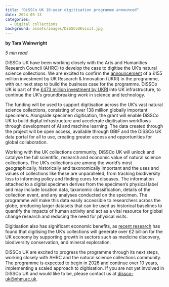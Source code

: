 ```yaml
---
title: "DiSSCo UK 10-year digitisation programme announced"
date: 2024-05-13
categories:
  - Digital collections
background: assets/images/DiSSCoUKvisit.jpg
---
```


**by Tara Wainwright**

_5 min read_

DiSSCo UK have been working closely with the Arts and Humanities Research Council (AHRC) to develop the case to digitise the UK’s natural science collections. We are excited to confirm the [announcement](https://www.nhm.ac.uk/press-office/press-releases/natural-history-museum-to-lead-new-national-programme-to-digitis.html) of a £155 million investment by UK Research & Innovation (UKRI) in the programme, with our next step to build the business case for the programme. DiSSCo UK is part of the [£473 million investment by UKRI](https://www.ukri.org/news/major-research-and-innovation-infrastructure-investment-announced/) into UK infrastructure, to continue the UK’s groundbreaking work in science and technology.  

The funding will be used to support digitisation across the UK’s vast natural science collections, consisting of over 138 million globally important specimens. Alongside specimen digitisation, the grant will enable DiSSCo UK to build digital infrastructure and accelerate digitisation workflows through development of AI and machine learning. The data created through the project will be open access, available through GBIF and the DiSSCo UK data portal for all to use, creating greater access and opportunities for global collaboration.  

Working with the UK collections community, DiSSCo UK will unlock and catalyse the full scientific, research and economic value of natural science collections. The UK’s collections are among the world’s most geographically, historically and taxonomically important and the uses and values of collections like these are unparalleled; from tracking biodiversity loss to informing policy and finding cures for diseases. The information attached to a digital specimen derives from the specimen’s physical label and may include location data, taxonomic classification, details of the collection event, and any analyses conducted on the specimen. The programme will make this data easily accessible to researchers across the globe, producing larger datasets that can be used as historical baselines to quantify the impacts of human activity and act as a vital resource for global change research and reducing the need for physical visits.  

Digitisation also has significant economic benefits, as [recent research](https://doi.org/10.5281/zenodo.8403318) has found that digitising the UK’s collections will generate over £2 billion for the UK economy by supporting growth in sectors such as medicine discovery, biodiversity conservation, and mineral exploration. 

DiSSCo UK are excited to progress the programme through its next steps, working closely with AHRC and the natural science collections community. The programme is expected to begin in 2026 and continue over 10 years, implementing a scaled approach to digitisation. If you are not yet involved in DiSSCo UK and would like to be, please contact us at dissco-uk@nhm.ac.uk.  
